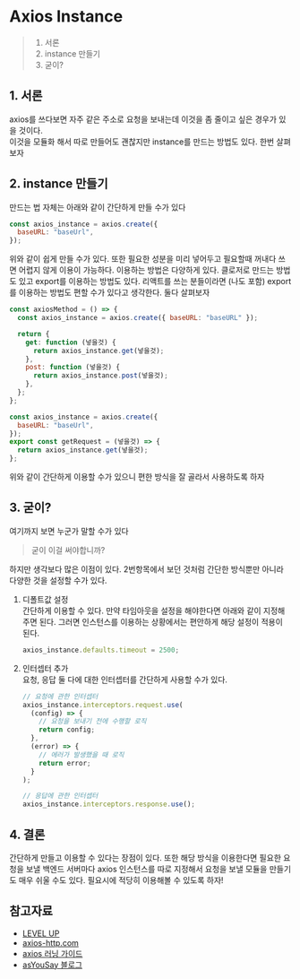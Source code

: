 # Axios Instance

> 1. 서론
> 2. instance 만들기
> 3. 굳이?

## 1. 서론

axios를 쓰다보면 자주 같은 주소로 요청을 보내는데 이것을 좀 줄이고 싶은 경우가 있을 것이다. <br/>
이것을 모듈화 해서 따로 만들어도 괜찮지만 instance를 만드는 방법도 있다. 한번 살펴보자

## 2. instance 만들기

만드는 법 자체는 아래와 같이 간단하게 만들 수가 있다

```javascript
const axios_instance = axios.create({
  baseURL: "baseUrl",
});
```

위와 같이 쉽게 만들 수가 있다. 또한 필요한 성분을 미리 넣어두고 필요할때 꺼내다 쓰면 어렵지 않게 이용이 가능하다. 이용하는 방법은 다양하게 있다. 클로저로 만드는 방법도 있고 export를 이용하는 방법도 있다.
리액트를 쓰는 분들이라면 (나도 포함) export를 이용하는 방법도 편할 수가 있다고 생각한다. 둘다 살펴보자

```javascript
const axiosMethod = () => {
  const axios_instance = axios.create({ baseURL: "baseURL" });

  return {
    get: function (넣을것) {
      return axios_instance.get(넣을것);
    },
    post: function (넣을것) {
      return axios_instance.post(넣을것);
    },
  };
};
```

```javascript
const axios_instance = axios.create({
  baseURL: "baseUrl",
});
export const getRequest = (넣을것) => {
  return axios_instance.get(넣을것);
};
```

위와 같이 간단하게 이용할 수가 있으니 편한 방식을 잘 골라서 사용하도록 하자

## 3. 굳이?

여기까지 보면 누군가 말할 수가 있다

> 굳이 이걸 써야합니까?

하지만 생각보다 많은 이점이 있다. 2번항목에서 보던 것처럼 간단한 방식뿐만 아니라 다양한 것을 설정할 수가 있다.

1. 디폴트값 설정
   <br/>
   간단하게 이용할 수 있다. 만약 타임아웃을 설정을 해야한다면 아래와 같이 지정해주면 된다. 그러면 인스턴스를 이용하는 상황에서는 편안하게 해당 설정이 적용이 된다.
   ```javascript
   axios_instance.defaults.timeout = 2500;
   ```
2. 인터셉터 추가
   <br/>
   요청, 응답 둘 다에 대한 인터셉터를 간단하게 사용할 수가 있다.

   ```javascript
   // 요청에 관한 인터셉터
   axios_instance.interceptors.request.use(
     (config) => {
       // 요청을 보내기 전에 수행할 로직
       return config;
     },
     (error) => {
       // 에러가 발생했을 때 로직
       return error;
     }
   );

   // 응답에 관한 인터셉터
   axios_instance.interceptors.response.use();
   ```

## 4. 결론

간단하게 만들고 이용할 수 있다는 장점이 있다. 또한 해당 방식을 이용한다면 필요한 요청을 보낼 백엔드 서버마다 axios 인스턴스를 따로 지정해서 요청을 보낼 모듈을 만들기도 매우 쉬울 수도 있다. 필요시에 적당히 이용해볼 수 있도록 하자!

## 참고자료

- [LEVEL UP](https://pinokio0702.tistory.com/373)
- [axios-http.com](https://axios-http.com/kr/docs/instance)
- [axios 러닝 가이드](https://yamoo9.github.io/axios/guide/api.html#http-%EB%A9%94%EC%84%9C%EB%93%9C-%EB%B3%84%EC%B9%AD)
- [asYouSay 블로그](https://as-you-say.tistory.com/240)

